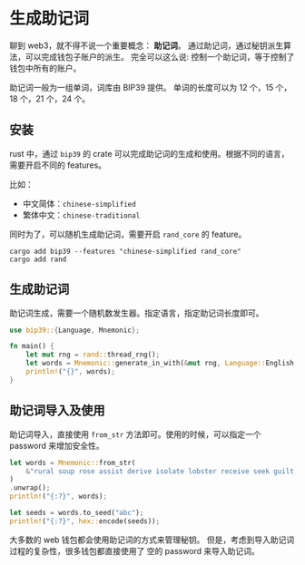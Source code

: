 # 生成助记词

聊到 web3，就不得不说一个重要概念： **助记词**。
通过助记词，通过秘钥派生算法，可以完成钱包子账户的派生。
完全可以这么说: 控制一个助记词，等于控制了钱包中所有的账户。

助记词一般为一组单词，词库由 BIP39 提供。 单词的长度可以为 12 个，15 个，18 个，21 个，24 个。

## 安装

rust 中，通过 `bip39` 的 crate 可以完成助记词的生成和使用。根据不同的语言，需要开启不同的 features。

比如：

- 中文简体：`chinese-simplified`
- 繁体中文：`chinese-traditional`

同时为了，可以随机生成助记词，需要开启 `rand_core` 的 feature。

```shell
cargo add bip39 --features "chinese-simplified rand_core"
cargo add rand
```

## 生成助记词

助记词生成，需要一个随机数发生器。指定语言，指定助记词长度即可。

```rust
use bip39::{Language, Mnemonic};

fn main() {
    let mut rng = rand::thread_rng();
    let words = Mnemonic::generate_in_with(&mut rng, Language::English, 12).unwrap();
    println!("{}", words);
}
```

## 助记词导入及使用

助记词导入，直接使用 `from_str` 方法即可。使用的时候，可以指定一个 password 来增加安全性。

```rust
let words = Mnemonic::from_str(
    &"rural soup rose assist derive isolate lobster receive seek guilt verify glow",
)
.unwrap();
println!("{:?}", words);

let seeds = words.to_seed("abc");
println!("{:?}", hex::encode(seeds));
```

大多数的 web 钱包都会使用助记词的方式来管理秘钥。
但是，考虑到导入助记词过程的复杂性，很多钱包都直接使用了 空的 password 来导入助记词。
